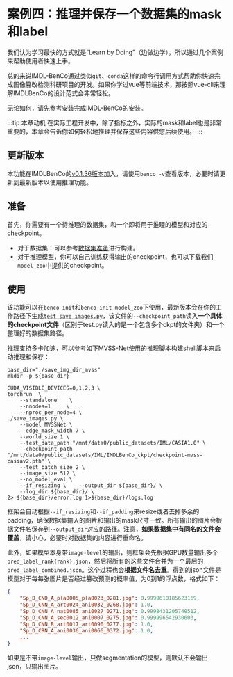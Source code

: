 # 案例四：推理并保存一个数据集的mask和label
我们认为学习最快的方式就是“Learn by Doing”（边做边学），所以通过几个案例来帮助使用者快速上手。

总的来说IMDL-BenCo通过类似`git`、`conda`这样的命令行调用方式帮助你快速完成图像篡改检测科研项目的开发。如果你学过vue等前端技术，那按照vue-cli来理解IMDLBenCo的设计范式会非常轻松。

无论如何，请先参考[安装](./install.md)完成IMDL-BenCo的安装。

:::tip 本章动机
在实际工程开发中，除了指标之外，实际的mask和label也是非常重要的，本章会告诉你如何轻松地推理并保存这些内容供您后续使用。
:::

## 更新版本
本功能在IMDLBenCo的[v0.1.36版本](https://github.com/scu-zjz/IMDLBenCo/releases/tag/v0.1.36)加入，请使用`benco -v`查看版本，必要时请更新到最新版本以使用推理功能。

## 准备
首先，你需要有一个待推理的数据集，和一个即将用于推理的模型和对应的checkpoint。
- 对于数据集：可以参考[数据集准备](./0_dataprepare.md)进行构建。
- 对于推理模型，你可以自己训练获得输出的checkpoint，也可以下载我们`model_zoo`中提供的checkpoint。

## 使用
该功能可以在`benco init`和`benco init model_zoo`下使用，最新版本会在你的工作路径下生成[`test_save_images.py`](https://github.com/scu-zjz/IMDLBenCo/blob/main/IMDLBenCo/training_scripts/test_save_images.py)，该文件的`--checkpoint_path`读入**一个具体的checkpoint文件**（区别于test.py读入的是一个包含多个ckpt的文件夹）和一个整理好的数据集路径。

推理支持多卡加速，可以参考如下MVSS-Net使用的推理脚本构建shell脚本来启动推理和保存：
```shell
base_dir="./save_img_dir_mvss"
mkdir -p ${base_dir}

CUDA_VISIBLE_DEVICES=0,1,2,3 \
torchrun  \
    --standalone    \
    --nnodes=1     \
    --nproc_per_node=4 \
./save_images.py \
    --model MVSSNet \
    --edge_mask_width 7 \
    --world_size 1 \
    --test_data_path "/mnt/data0/public_datasets/IML/CASIA1.0" \
    --checkpoint_path "/mnt/data0/public_datasets/IML/IMDLBenCo_ckpt/checkpoint-mvss-casiav2.pth" \
    --test_batch_size 2 \
    --image_size 512 \
    --no_model_eval \
    --if_resizing \    --output_dir ${base_dir}/ \
    --log_dir ${base_dir}/ \
2> ${base_dir}/error.log 1>${base_dir}/logs.log
```

框架会自动根据`--if_resizing`和`--if_padding`来resize或者去掉多余的padding，确保数据集输入的图片和输出的mask尺寸一致。所有输出的图片会根据文件名保存到`--output_dir`对应的路径。注意，**如果数据集中有同名的文件会覆盖**，请小心，必要时对数据集的内容进行重命名。

此外，如果模型本身带`image-level`的输出，则框架会先根据GPU数量输出多个`pred_label_rank{rank}.json`，然后将所有的这些文件合并为一个最后的`pred_label_combined.json`。这个过程也会**根据文件名去重**。得到的json文件是模型对于每每张图片是否经过篡改预测的概率值，为0到1的浮点数，格式如下：
```json
{
    "Sp_D_CND_A_pla0005_pla0023_0281.jpg": 0.9999610185623169,
    "Sp_D_CNN_A_art0024_ani0032_0268.jpg": 1.0,
    "Sp_D_CNN_A_nat0085_ani0027_0271.jpg": 0.9998431205749512,
    "Sp_D_CNN_A_sec0012_ani0007_0275.jpg": 0.999996542930603,
    "Sp_D_CNN_R_art0017_art0090_0277.jpg": 1.0,
    "Sp_D_CRN_A_ani0036_ani0066_0372.jpg": 1.0,
    ...
}
```
如果是不带`image-level`输出，只做segmentation的模型，则默认不会输出json，只输出图片。

<CommentService/>